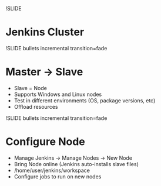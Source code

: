!SLIDE 

# Jenkins Cluster #

!SLIDE bullets incremental transition=fade

# Master -> Slave #

* Slave = Node
* Supports Windows and Linux nodes
* Test in different environments (OS, package versions, etc)
* Offload resources

!SLIDE bullets incremental transition=fade

# Configure Node #

* Manage Jenkins -> Manage Nodes -> New Node
* Bring Node online (Jenkins auto-installs slave files)
* /home/user/jenkins/workspace
* Configure jobs to run on new nodes

